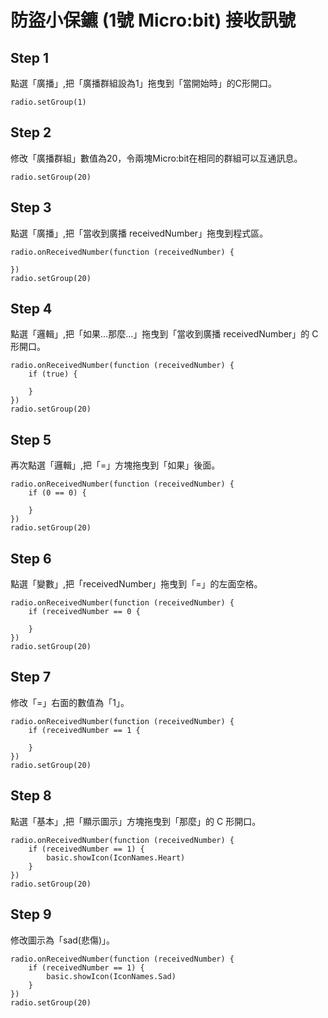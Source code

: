 # 防盜小保鑣 (1號 Micro:bit) 接收訊號

## Step 1

點選「廣播」,把「廣播群組設為1」拖曳到「當開始時」的C形開口。

```blocks
radio.setGroup(1)
```

## Step 2

修改「廣播群組」數值為20，令兩塊Micro:bit在相同的群組可以互通訊息。
```blocks
radio.setGroup(20)
```

## Step 3
點選「廣播」,把「當收到廣播 receivedNumber」拖曳到程式區。
```blocks
radio.onReceivedNumber(function (receivedNumber) {
	
})
radio.setGroup(20)
```

## Step 4
點選「邏輯」,把「如果...那麼...」拖曳到「當收到廣播
receivedNumber」的 C 形開口。
```blocks
radio.onReceivedNumber(function (receivedNumber) {
    if (true) {
    	
    }
})
radio.setGroup(20)
```

## Step 5
再次點選「邏輯」,把「=」方塊拖曳到「如果」後面。
```blocks
radio.onReceivedNumber(function (receivedNumber) {
    if (0 == 0) {
    	
    }
})
radio.setGroup(20)
```

## Step 6
點選「變數」,把「receivedNumber」拖曳到「=」的左面空格。
```blocks
radio.onReceivedNumber(function (receivedNumber) {
    if (receivedNumber == 0 {
    	
    }
})
radio.setGroup(20)
```

## Step 7
修改「=」右面的數值為「1」。
```blocks
radio.onReceivedNumber(function (receivedNumber) {
    if (receivedNumber == 1 {
    	
    }
})
radio.setGroup(20)
```

## Step 8
點選「基本」,把「顯示圖示」方塊拖曳到「那麼」的 C 形開口。
```blocks
radio.onReceivedNumber(function (receivedNumber) {
    if (receivedNumber == 1) {
        basic.showIcon(IconNames.Heart)
    }
})
radio.setGroup(20)
```

## Step 9
修改圖示為「sad(悲傷)」。
```blocks
radio.onReceivedNumber(function (receivedNumber) {
    if (receivedNumber == 1) {
        basic.showIcon(IconNames.Sad)
    }
})
radio.setGroup(20)
```
